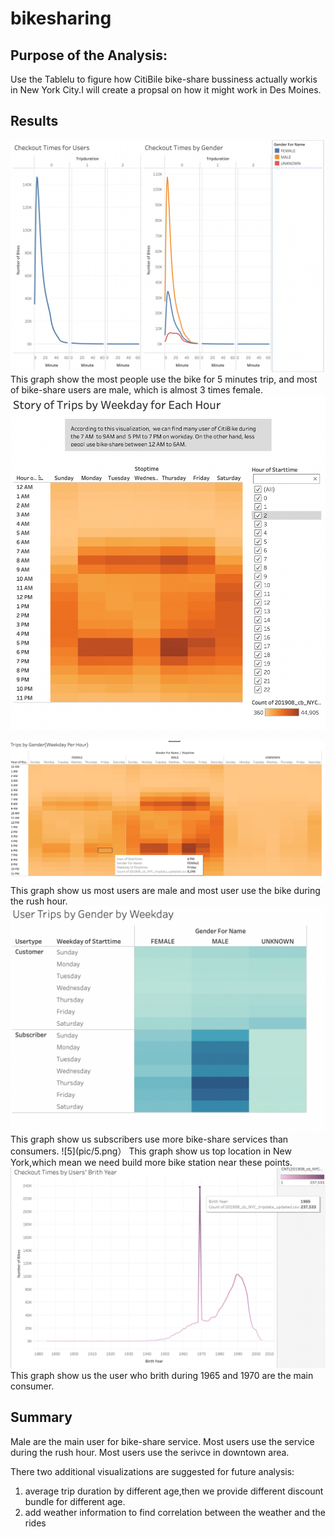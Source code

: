 # bikesharing
## Purpose of the Analysis:
Use the Tablelu to figure how CitiBile bike-share bussiness actually workis in New York City.I will create a propsal on how it might work in Des Moines.

## Results
![checkout_time_for_userorgender](pic/checkout_time_for_userorgender.png)
This graph show the most people use the bike for 5 minutes trip, and most of bike-share users are male, which is almost 3 times female.
![2](pic/2.png)

![Trips_by_Gender](pic/Trips_by_Gender.png)
This graph show us most users are male and most user use the bike during the rush hour.
![4](pic/4.png)
This graph show us subscribers use more bike-share services than consumers.
![5](pic/5.png）
This graph show us top location in New York,which mean we need build more bike station near these points.
![Users_Brith_Year](pic/Users_Brith_Year.png)
This graph show us the user who brith during 1965 and 1970 are the main consumer.

## Summary
Male are the main user for bike-share service. Most users use the service during the rush hour. Most users use the serivce in downtown area.

There two additional visualizations are suggested for future analysis:
1. average trip duration by different age,then we provide different  discount bundle for different age.
2. add weather information to find correlation between the weather and the rides
